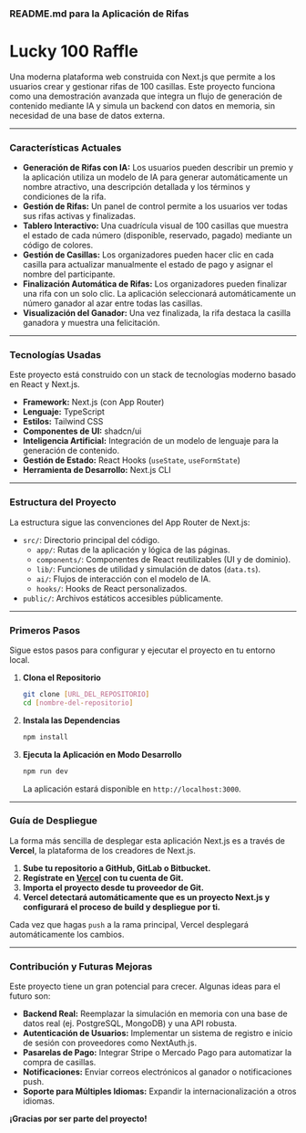 ### **README.md para la Aplicación de Rifas**

# Lucky 100 Raffle

Una moderna plataforma web construida con Next.js que permite a los usuarios crear y gestionar rifas de 100 casillas. Este proyecto funciona como una demostración avanzada que integra un flujo de generación de contenido mediante IA y simula un backend con datos en memoria, sin necesidad de una base de datos externa.

----

### **Características Actuales**

  * **Generación de Rifas con IA:** Los usuarios pueden describir un premio y la aplicación utiliza un modelo de IA para generar automáticamente un nombre atractivo, una descripción detallada y los términos y condiciones de la rifa.
  * **Gestión de Rifas:** Un panel de control permite a los usuarios ver todas sus rifas activas y finalizadas.
  * **Tablero Interactivo:** Una cuadrícula visual de 100 casillas que muestra el estado de cada número (disponible, reservado, pagado) mediante un código de colores.
  * **Gestión de Casillas:** Los organizadores pueden hacer clic en cada casilla para actualizar manualmente el estado de pago y asignar el nombre del participante.
  * **Finalización Automática de Rifas:** Los organizadores pueden finalizar una rifa con un solo clic. La aplicación seleccionará automáticamente un número ganador al azar entre todas las casillas.
  * **Visualización del Ganador:** Una vez finalizada, la rifa destaca la casilla ganadora y muestra una felicitación.

----

### **Tecnologías Usadas**

Este proyecto está construido con un stack de tecnologías moderno basado en React y Next.js.

  * **Framework:** Next.js (con App Router)
  * **Lenguaje:** TypeScript
  * **Estilos:** Tailwind CSS
  * **Componentes de UI:** shadcn/ui
  * **Inteligencia Artificial:** Integración de un modelo de lenguaje para la generación de contenido.
  * **Gestión de Estado:** React Hooks (`useState`, `useFormState`)
  * **Herramienta de Desarrollo:** Next.js CLI

----

### **Estructura del Proyecto**

La estructura sigue las convenciones del App Router de Next.js:

  * `src/`: Directorio principal del código.
      * `app/`: Rutas de la aplicación y lógica de las páginas.
      * `components/`: Componentes de React reutilizables (UI y de dominio).
      * `lib/`: Funciones de utilidad y simulación de datos (`data.ts`).
      * `ai/`: Flujos de interacción con el modelo de IA.
      * `hooks/`: Hooks de React personalizados.
  * `public/`: Archivos estáticos accesibles públicamente.

----

### **Primeros Pasos**

Sigue estos pasos para configurar y ejecutar el proyecto en tu entorno local.

1.  **Clona el Repositorio**

    ```bash
    git clone [URL_DEL_REPOSITORIO]
    cd [nombre-del-repositorio]
    ```

2.  **Instala las Dependencias**

    ```bash
    npm install
    ```

3.  **Ejecuta la Aplicación en Modo Desarrollo**

    ```bash
    npm run dev
    ```

    La aplicación estará disponible en `http://localhost:3000`.

----

### **Guía de Despliegue**

La forma más sencilla de desplegar esta aplicación Next.js es a través de **Vercel**, la plataforma de los creadores de Next.js.

1.  **Sube tu repositorio a GitHub, GitLab o Bitbucket.**
2.  **Regístrate en [Vercel](https://vercel.com/) con tu cuenta de Git.**
3.  **Importa el proyecto desde tu proveedor de Git.**
4.  **Vercel detectará automáticamente que es un proyecto Next.js y configurará el proceso de build y despliegue por ti.**

Cada vez que hagas `push` a la rama principal, Vercel desplegará automáticamente los cambios.

----

### **Contribución y Futuras Mejoras**

Este proyecto tiene un gran potencial para crecer. Algunas ideas para el futuro son:

  * **Backend Real:** Reemplazar la simulación en memoria con una base de datos real (ej. PostgreSQL, MongoDB) y una API robusta.
  * **Autenticación de Usuarios:** Implementar un sistema de registro e inicio de sesión con proveedores como NextAuth.js.
  * **Pasarelas de Pago:** Integrar Stripe o Mercado Pago para automatizar la compra de casillas.
  * **Notificaciones:** Enviar correos electrónicos al ganador o notificaciones push.
  * **Soporte para Múltiples Idiomas:** Expandir la internacionalización a otros idiomas.

**¡Gracias por ser parte del proyecto!**
